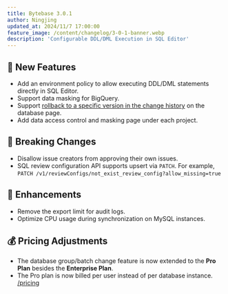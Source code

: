 ```yaml
---
title: Bytebase 3.0.1
author: Ningjing
updated_at: 2024/11/7 17:00:00
feature_image: /content/changelog/3-0-1-banner.webp
description: 'Configurable DDL/DML Execution in SQL Editor'
---
```


## 🚀 New Features

- Add an environment policy to allow executing DDL/DML statements directly in SQL Editor.
- Support data masking for BigQuery.
- Support [rollback to a specific version in the change history](/docs/change-database/change-history/) on the database page.
- Add data access control and masking page under each project.

## 🔔 Breaking Changes

- Disallow issue creators from approving their own issues.
- SQL review configuration API supports upsert via `PATCH`. For example, `PATCH /v1/reviewConfigs/not_exist_review_config?allow_missing=true`

## 🎄 Enhancements

- Remove the export limit for audit logs.
- Optimize CPU usage during synchronization on MySQL instances.

## 💰 Pricing Adjustments

- The database group/batch change feature is now extended to the **Pro Plan** besides the **Enterprise Plan**.
- The Pro plan is now billed per user instead of per database instance. [/pricing](/pricing)

<IncludeBlock url="/docs/get-started/install/install-upgrade"></IncludeBlock>
